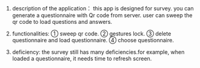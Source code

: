 1. description of the application： this app is designed for survey. you can generate a questionnaire with Qr code from server.
user can sweep the qr code to load questions and answers.

2. functionalities: ① sweep qr code. ② gestures lock. ③ delete questionnaire and load questionnaire. ④ choose questionnaire.

3. deficiency: the survey still has many deficiencies.for example, when loaded a questionnaire, it needs time to refresh screen.
